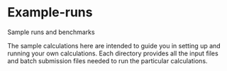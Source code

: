 # Example-runs
Sample runs and benchmarks

The sample calculations here are intended to guide you in setting up and running your own
calculations. Each directory provides all the input files and batch submission files needed to run
the particular calculations.

